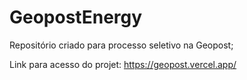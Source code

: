 # GeopostEnergy
Repositório criado para processo seletivo na Geopost;

Link para acesso do projet: https://geopost.vercel.app/
